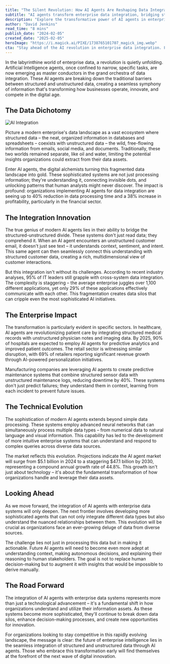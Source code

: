 ```yaml
---
title: "The Silent Revolution: How AI Agents Are Reshaping Data Integration and Enterprise Intelligence"
subtitle: "AI agents transform enterprise data integration, bridging structured and unstructured data"
description: "Explore the transformative power of AI agents in enterprise data integration, breaking barriers between structured and unstructured data to enhance operations across sectors like healthcare, retail, and manufacturing."
author: "David Jenkins"
read_time: "8 mins"
publish_date: "2024-02-05"
created_date: "2025-02-05"
heroImage: "https://i.magick.ai/PIXE/1738765101707_magick_img.webp"
cta: "Stay ahead of the AI revolution in enterprise data integration. Follow us on LinkedIn for exclusive insights, expert analysis, and the latest developments in AI agent technology."
---
```


In the labyrinthine world of enterprise data, a revolution is quietly unfolding. Artificial Intelligence agents, once confined to narrow, specific tasks, are now emerging as master conductors in the grand orchestra of data integration. These AI agents are breaking down the traditional barriers between structured and unstructured data, creating a seamless symphony of information that's transforming how businesses operate, innovate, and compete in the digital age.

## The Data Dichotomy

![AI Integration](https://i.magick.ai/PIXE/1738765101710_magick_img.webp)

Picture a modern enterprise's data landscape as a vast ecosystem where structured data – the neat, organized information in databases and spreadsheets – coexists with unstructured data – the wild, free-flowing information from emails, social media, and documents. Traditionally, these two worlds remained separate, like oil and water, limiting the potential insights organizations could extract from their data assets.

Enter AI agents, the digital alchemists turning this fragmented data landscape into gold. These sophisticated systems are not just processing information; they're understanding it, connecting invisible dots, and unlocking patterns that human analysts might never discover. The impact is profound: organizations implementing AI agents for data integration are seeing up to 40% reduction in data processing time and a 38% increase in profitability, particularly in the financial sector.

## The Integration Innovation

The true genius of modern AI agents lies in their ability to bridge the structured-unstructured divide. These systems don't just read data; they comprehend it. When an AI agent encounters an unstructured customer email, it doesn't just see text – it understands context, sentiment, and intent. This same agent can then seamlessly connect this understanding with structured customer data, creating a rich, multidimensional view of customer interactions.

But this integration isn't without its challenges. According to recent industry analyses, 95% of IT leaders still grapple with cross-system data integration. The complexity is staggering – the average enterprise juggles over 1,100 different applications, yet only 29% of these applications effectively communicate with each other. This fragmentation creates data silos that can cripple even the most sophisticated AI initiatives.

## The Enterprise Impact

The transformation is particularly evident in specific sectors. In healthcare, AI agents are revolutionizing patient care by integrating structured medical records with unstructured physician notes and imaging data. By 2025, 90% of hospitals are expected to employ AI agents for predictive analytics and improved patient outcomes. The retail sector is witnessing similar disruption, with 69% of retailers reporting significant revenue growth through AI-powered personalization initiatives.

Manufacturing companies are leveraging AI agents to create predictive maintenance systems that combine structured sensor data with unstructured maintenance logs, reducing downtime by 40%. These systems don't just predict failures; they understand them in context, learning from each incident to prevent future issues.

## The Technical Evolution

The sophistication of modern AI agents extends beyond simple data processing. These systems employ advanced neural networks that can simultaneously process multiple data types – from numerical data to natural language and visual information. This capability has led to the development of more intuitive enterprise systems that can understand and respond to complex queries across diverse data sources.

The market reflects this evolution. Projections indicate the AI agent market will surge from $5.1 billion in 2024 to a staggering $47.1 billion by 2030, representing a compound annual growth rate of 44.8%. This growth isn't just about technology – it's about the fundamental transformation of how organizations handle and leverage their data assets.

## Looking Ahead

As we move forward, the integration of AI agents with enterprise data systems will only deepen. The next frontier involves developing more sophisticated agents that can not only integrate different data types but also understand the nuanced relationships between them. This evolution will be crucial as organizations face an ever-growing deluge of data from diverse sources.

The challenge lies not just in processing this data but in making it actionable. Future AI agents will need to become even more adept at understanding context, making autonomous decisions, and explaining their reasoning to human stakeholders. The goal is not to replace human decision-making but to augment it with insights that would be impossible to derive manually.

## The Road Forward

The integration of AI agents with enterprise data systems represents more than just a technological advancement – it's a fundamental shift in how organizations understand and utilize their information assets. As these systems become more sophisticated, they'll continue to break down data silos, enhance decision-making processes, and create new opportunities for innovation.

For organizations looking to stay competitive in this rapidly evolving landscape, the message is clear: the future of enterprise intelligence lies in the seamless integration of structured and unstructured data through AI agents. Those who embrace this transformation early will find themselves at the forefront of the next wave of digital innovation.